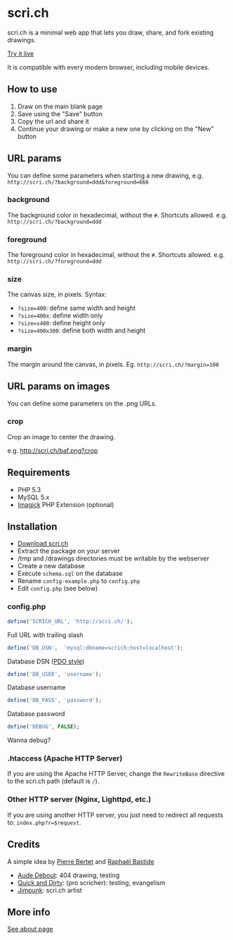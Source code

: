 # scri.ch

scri.ch is a minimal web app that lets you draw, share, and fork existing drawings.

[Try it live](http://scri.ch/ "Try scri.ch")

It is compatible with every modern browser, including mobile devices.

## How to use

1. Draw on the main blank page
2. Save using the "Save" button
3. Copy the url and share it
4. Continue your drawing or make a new one by clicking on the "New" button

## URL params

You can define some parameters when starting a new drawing, e.g. `http://scri.ch/?background=ddd&foreground=666`

### background

The background color in hexadecimal, without the `#`. Shortcuts allowed. e.g. `http://scri.ch/?background=ddd`

### foreground

The foreground color in hexadecimal, without the `#`. Shortcuts allowed. e.g. `http://scri.ch/?foreground=ddd`

### size

The canvas size, in pixels. Syntax:

 * `?size=400`: define same width and height
 * `?size=400x`: define width only
 * `?size=x400`: define height only
 * `?size=400x300`: define both width and height

### margin

The margin around the canvas, in pixels. Eg. `http://scri.ch/?margin=100`

## URL params on images

You can define some parameters on the .png URLs.

### crop

Crop an image to center the drawing.

e.g. http://scri.ch/baf.png?crop

## Requirements
 * PHP 5.3
 * MySQL 5.x
 * [Imagick](http://php.net/imagick) PHP Extension (optional)

## Installation

 * [Download scri.ch](https://github.com/bpierre/scri.ch/zipball/master)
 * Extract the package on your server
 * /tmp and /drawings directories must be writable by the webserver
 * Create a new database
 * Execute `schema.sql` on the database
 * Rename `config-example.php` to `config.php`
 * Edit `config.php` (see below)

### config.php

```php
define('SCRICH_URL', 'http://scri.ch/');
```

Full URL with trailing slash

```php
define('DB_DSN',  'mysql:dbname=scrich;host=localhost');
```

Database DSN ([PDO style](http://php.net/manual/en/ref.pdo-mysql.connection.php))

```php
define('DB_USER', 'username');
```

Database username

```php
define('DB_PASS', 'password');
```

Database password

```php
define('DEBUG', FALSE);
```

Wanna debug?

### .htaccess (Apache HTTP Server)

If you are using the Apache HTTP Server, change the `RewriteBase` directive to the scri.ch path (default is `/`).

### Other HTTP server (Nginx, Lighttpd, etc.)

If you are using another HTTP server, you just need to redirect all requests to: `index.php?r=$request`.

## Credits

A simple idea by [Pierre Bertet](http://pierrebertet.net/) and [Raphaël Bastide](http://raphaelbastide.com)

 * [Aude Debout](http://aude-debout.fr/): 404 drawing, testing
 * [Quick and Dirty](https://twitter.com/qndirty): (pro scricher): testing, evangelism
 * [Jimpunk](http://www.jimpunk.com/.net/index.php?s=scri.ch): scri.ch artist

## More info

[See about page](http://about.scri.ch/)